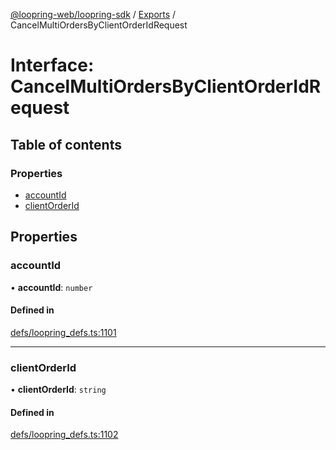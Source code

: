 [@loopring-web/loopring-sdk](../README.md) / [Exports](../modules.md) / CancelMultiOrdersByClientOrderIdRequest

# Interface: CancelMultiOrdersByClientOrderIdRequest

## Table of contents

### Properties

- [accountId](CancelMultiOrdersByClientOrderIdRequest.md#accountid)
- [clientOrderId](CancelMultiOrdersByClientOrderIdRequest.md#clientorderid)

## Properties

### accountId

• **accountId**: `number`

#### Defined in

[defs/loopring_defs.ts:1101](https://github.com/Loopring/loopring_sdk/blob/f560ad6/src/defs/loopring_defs.ts#L1101)

___

### clientOrderId

• **clientOrderId**: `string`

#### Defined in

[defs/loopring_defs.ts:1102](https://github.com/Loopring/loopring_sdk/blob/f560ad6/src/defs/loopring_defs.ts#L1102)

